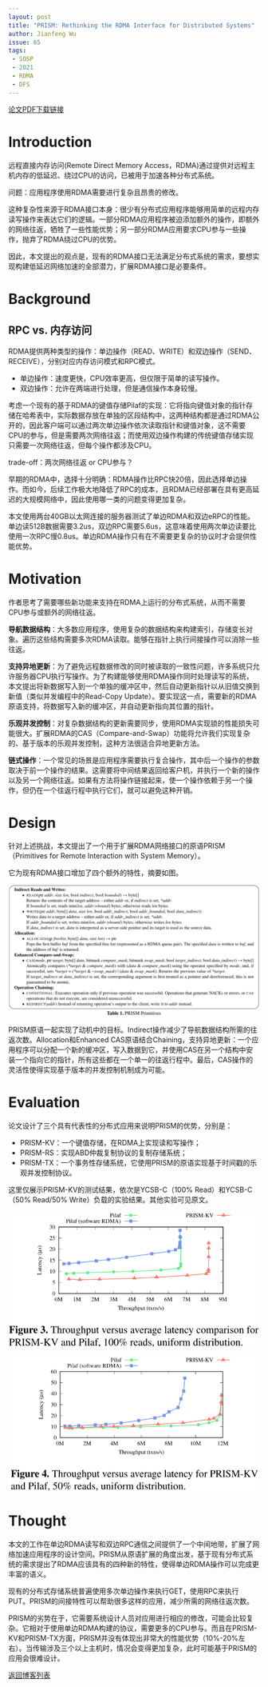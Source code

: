 ```yaml
---
layout: post
title: "PRISM: Rethinking the RDMA Interface for Distributed Systems"
author: Jianfeng Wu
issue: 65
tags:
 - SOSP
 - 2021
 - RDMA
 - DFS
---
```


[论文PDF下载链接](https://irenezhang.net/papers/prism-sosp21.pdf)

# Introduction

远程直接内存访问(Remote Direct Memory Access，RDMA)通过提供对远程主机内存的低延迟、绕过CPU的访问，已被用于加速各种分布式系统。

问题：应用程序使用RDMA需要进行复杂且昂贵的修改。

这种复杂性来源于RDMA接口本身：很少有分布式应用程序能够用简单的远程内存读写操作来表达它们的逻辑。一部分RDMA应用程序被迫添加额外的操作，即额外的网络往返，牺牲了一些性能优势；另一部分RDMA应用要求CPU参与一些操作，抛弃了RDMA绕过CPU的优势。

因此，本文提出的观点是，现有的RDMA接口无法满足分布式系统的需求，要想实现构建低延迟网络加速的全部潜力，扩展RDMA接口是必要条件。

# Background

## RPC vs. 内存访问

RDMA提供两种类型的操作：单边操作（READ、WRITE）和双边操作（SEND、RECEIVE），分别对应内存访问模式和RPC模式。

- 单边操作：速度更快，CPU效率更高，但仅限于简单的读写操作。
- 双边操作：允许在两端进行处理，但是通信操作本身较慢。

考虑一个现有的基于RDMA的键值存储Pilaf的实现：它将指向键值对象的指针存储在哈希表中，实际数据存放在单独的区段结构中，这两种结构都是通过RDMA公开的，因此客户端可以通过两次单边操作依次读取指针和键值对象，这不需要CPU的参与，但是需要两次网络往返；而使用双边操作构建的传统键值存储实现只需要一次网络往返，但每个操作都涉及CPU。

trade-off：两次网络往返 or CPU参与？

早期的RDMA中，选择十分明确：RDMA操作比RPC快20倍，因此选择单边操作。而如今，后续工作极大地降低了RPC的成本，且RDMA已经部署在具有更高延迟的大规模网络中，因此使用哪一类的问题变得更加复杂。

本文使用两台40GB以太网连接的服务器测试了单边RDMA和双边eRPC的性能。单边读512B数据需要3.2us，双边RPC需要5.6us，这意味着使用两次单边读要比使用一次RPC慢0.8us。单边RDMA操作只有在不需要更复杂的协议时才会提供性能优势。

# Motivation

作者思考了需要哪些新功能来支持在RDMA上运行的分布式系统，从而不需要CPU参与或额外的网络往返。

**导航数据结构**：大多数应用程序，使用复杂的数据结构来构建索引，存储变长对象。遍历这些结构需要多次RDMA读取。能够在指针上执行间接操作可以消除一些往返。

**支持异地更新**：为了避免远程数据修改的同时被读取的一致性问题，许多系统只允许服务器CPU执行写操作。为了构建能够使用RDMA操作同时处理读写的系统，本文提出将新数据写入到一个单独的缓冲区中，然后自动更新指针以从旧值交换到新值（类似并发编程中的Read-Copy Update）。要实现这一点，需要新的RDMA原语支持，将数据写入新的缓冲区，并自动更新指向其位置的指针。

**乐观并发控制**：对复杂数据结构的更新需要同步，使用RDMA实现锁的性能损失可能很大。扩展RDMA的CAS（Compare-and-Swap）功能将允许我们实现复杂的、基于版本的乐观并发控制，这种方法很适合异地更新方法。

**链式操作**：一个常见的场景是应用程序需要执行复合操作，其中后一个操作的参数取决于前一个操作的结果。这需要将中间结果返回给客户机，并执行一个新的操作以及另一个网络往返。如果有方法将操作链接起来，使一个操作依赖于另一个操作，但仍在一个往返行程中执行它们，就可以避免这种开销。

# Design

针对上述挑战，本文提出了一个用于扩展RDMA网络接口的原语PRISM（Primitives for Remote Interaction with System Memory）。

它为现有RDMA接口增加了四个额外的特性，摘要如图。

![](/images/2021-12-07-PRISM/PRISM_primitives.png)

PRISM原语一起实现了动机中的目标。Indirect操作减少了导航数据结构所需的往返次数。Allocation和Enhanced CAS原语结合Chaining，支持异地更新：一个应用程序可以分配一个新的缓冲区，写入数据到它，并使用CAS在另一个结构中安装一个指向它的指针，所有这些都在一个单一的往返行程中。最后，CAS操作的灵活性使得实现基于版本的并发控制机制成为可能。

# Evaluation

论文设计了三个具有代表性的分布式应用来说明PRISM的优势，分别是：
- PRISM-KV：一个键值存储，在RDMA上实现读和写操作；
- PRISM-RS：实现ABD仲裁复制协议的复制存储系统；
- PRISM-TX：一个事务性存储系统，它使用PRISM的原语实现基于时间戳的乐观并发控制协议。

这里仅展示PRISM-KV的测试结果，依次是YCSB-C（100% Read）和YCSB-C（50% Read/50% Write）负载的实验结果。其他实验可见原文。

![](/images/2021-12-07-PRISM/latency_PRISM-KV_vs_Pilaf.png)

![](/images/2021-12-07-PRISM/PRISM-KV_uniform.png)

# Thought

本文的工作在单边RDMA读写和双边RPC通信之间提供了一个中间地带，扩展了网络加速应用程序的设计空间。PRISM从原语扩展的角度出发，基于现有分布式系统的需求提出了RDMA应该具有的四种新的特性，使得单边RDMA操作可以完成更丰富的语义。

现有的分布式存储系统普遍使用多次单边操作来执行GET，使用RPC来执行PUT。PRISM的间接特性可以帮助很多这样的应用，减少所需的网络往返次数。

PRISM的劣势在于，它需要系统设计人员对应用进行相应的修改，可能会比较复杂。它相对于使用单边RDMA构建的协议，需要更多的CPU参与。而且在PRISM-KV和PRISM-TX方面，PRISM并没有体现出非常大的性能优势（10%-20%左右）。当传输涉及三个以上主机时，情况会变得更加复杂，此时可能基于PRISM的应用会很难设计。

[返回博客列表](https://haslab.org/blog/)
